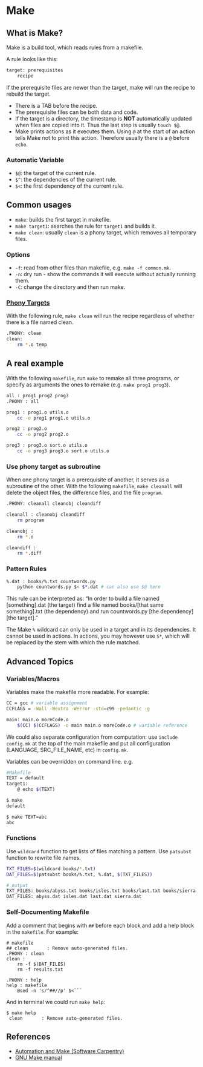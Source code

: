 # Make

## What is Make?

Make is a build tool, which reads rules from a makefile.

A rule looks like this:

```bash
target: prerequisites
    recipe
```

If the prerequisite files are newer than the target, make will run the recipe to rebuild the target.

* There is a TAB before the recipe.
* The prerequisite files can be both data and code.
* If the target is a directory, the timestamp is **NOT** automatically updated when files are copied into it. Thus the last step is usually `touch $@`.
* Make prints actions as it executes them. Using `@` at the start of an action tells Make not to print this action. Therefore usually there is a `@` before `echo`.

### Automatic Variable

* `$@`: the target of the current rule.
* `$^`: the dependencies of the current rule.
* `$<`: the first dependency of the current rule.

## Common usages

* `make`: builds the first target in makefile.
* `make target1`: searches the rule for `target1` and builds it.
* `make clean`: usually `clean` is a phony target, which removes all temporary files.

### **Options**

* `-f`: read from other files than makefile, e.g. `make -f common.mk`.
* `-n`: dry run - show the commands it will execute without actually running them.
* `-C`: change the directory and then run make.

### [Phony Targets](https://www.gnu.org/software/make/manual/html_node/Phony-Targets.html)

With the following rule, `make clean` will run the recipe regardless of whether there is a file named clean.

```bash
.PHONY: clean
clean:
    rm *.o temp
```

## A real example

With the following `makefile`, run `make` to remake all three programs, or specify as arguments the ones to remake \(e.g. `make prog1 prog3`\).

```bash
all : prog1 prog2 prog3
.PHONY : all

prog1 : prog1.o utils.o
    cc -o prog1 prog1.o utils.o

prog2 : prog2.o
    cc -o prog2 prog2.o

prog3 : prog3.o sort.o utils.o
    cc -o prog3 prog3.o sort.o utils.o
```

### Use phony target as subroutine

When one phony target is a prerequisite of another, it serves as a subroutine of the other. With the following `makefile`, `make cleanall` will delete the object files, the difference files, and the file `program`.

```bash
.PHONY: cleanall cleanobj cleandiff

cleanall : cleanobj cleandiff
    rm program

cleanobj :
    rm *.o

cleandiff :
    rm *.diff
```

### Pattern Rules

```bash
%.dat : books/%.txt countwords.py
    python countwords.py $< $*.dat # can also use $@ here
```

This rule can be interpreted as: “In order to build a file named \[something\].dat \(the target\) find a file named books/\[that same something\].txt \(the dependency\) and run countwords.py \[the dependency\] \[the target\].”

The Make `%` wildcard can only be used in a target and in its dependencies. It cannot be used in actions. In actions, you may however use `$*`, which will be replaced by the stem with which the rule matched.

## Advanced Topics

### Variables/Macros

Variables make the makefile more readable. For example:

```bash
CC = gcc # variable assignment
CCFLAGS = -Wall -Wextra -Werror -std=c99 -pedantic -g

main: main.o moreCode.o
    $(CC) $(CCFLAGS) -o main main.o moreCode.o # variable reference
```

We could also separate configuration from computation: use `include config.mk` at the top of the main makefile and put all configuration \(LANGUAGE, SRC\_FILE\_NAME, etc\) in `config.mk`.

Variables can be overridden on command line. e.g.

```bash
#Makefile
TEXT = default
target1:
	@ echo $(TEXT)

$ make
default

$ make TEXT=abc
abc
```

### Functions

Use `wildcard` function to get lists of files matching a pattern. Use `patsubst` function to rewrite file names.

```bash
TXT_FILES=$(wildcard books/*.txt)
DAT_FILES=$(patsubst books/%.txt, %.dat, $(TXT_FILES))

# output
TXT_FILES: books/abyss.txt books/isles.txt books/last.txt books/sierra.txt
DAT_FILES: abyss.dat isles.dat last.dat sierra.dat
```

### Self-Documenting Makefile

Add a comment that begins with `##` before each block and add a help block in the `makefile`. For example:

```text
# makefile
## clean       : Remove auto-generated files.
.PHONY : clean
clean :
    rm -f $(DAT_FILES)
    rm -f results.txt

.PHONY : help
help : makefile
    @sed -n 's/^##//p' $<```
```

And in terminal we could run `make help`:

```text
$ make help
 clean       : Remove auto-generated files.
```

## References

* [Automation and Make \(Software Carpentry\)](http://swcarpentry.github.io/make-novice/)
* [GNU Make manual](https://www.gnu.org/software/make/manual/make.html)


